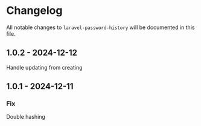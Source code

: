 # Changelog

All notable changes to `laravel-password-history` will be documented in this file.

## 1.0.2 - 2024-12-12

Handle updating from creating

## 1.0.1 - 2024-12-11

### Fix

Double hashing
